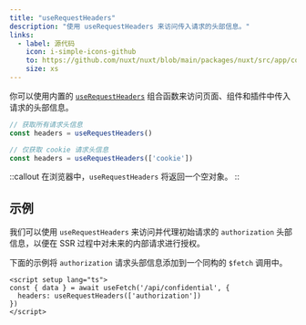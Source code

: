 ```yaml
---
title: "useRequestHeaders"
description: "使用 useRequestHeaders 来访问传入请求的头部信息。"
links:
  - label: 源代码
    icon: i-simple-icons-github
    to: https://github.com/nuxt/nuxt/blob/main/packages/nuxt/src/app/composables/ssr.ts
    size: xs
---
```


你可以使用内置的 [`useRequestHeaders`](/docs/api/composables/use-request-headers) 组合函数来访问页面、组件和插件中传入请求的头部信息。

```js
// 获取所有请求头信息
const headers = useRequestHeaders()

// 仅获取 cookie 请求头信息
const headers = useRequestHeaders(['cookie'])
```

::callout
在浏览器中，`useRequestHeaders` 将返回一个空对象。
::

## 示例

我们可以使用 `useRequestHeaders` 来访问并代理初始请求的 `authorization` 头部信息，以便在 SSR 过程中对未来的内部请求进行授权。

下面的示例将 `authorization` 请求头部信息添加到一个同构的 `$fetch` 调用中。

```vue [pages/some-page.vue]
<script setup lang="ts">
const { data } = await useFetch('/api/confidential', {
  headers: useRequestHeaders(['authorization'])
})
</script>
```
